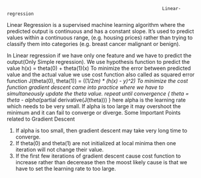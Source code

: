                                                               Linear-regression

Linear Regression is a supervised machine learning algorithm where the predicted output is continuous and has a constant slope. It’s used to predict values within a continuous range, (e.g. housing prices) rather than trying to classify them into categories (e.g. breast cancer malignant or benign).

In Linear regression if we have only one feature and we have to predict the output(Only Simple regression).
We use hypothesis function to predict the value
                    h(x) = theta(0) + theta(1)(x)
To minimize the error between predicted value and the actual value we use cost function also called as squared error function
                    J(theta(0), theta(1)) = ((1/2*m) * (h(x) - y)^2)
To minimize the cost function gradient descent came into practice where we have to simultaneously update the theta value.
                    repeat until convergence
                    {
                    theta = theta - alpha*(partial derivative(J(theta)))
                    }
           here alpha is the learning rate which needs to be very small.
If alpha is too large it may overshoot the minimum and it can fail to converge or diverge.
Some Important Points related to Gradient Descent
1) If alpha is too small, then gradient descent may take  very long time to converge.
2) If theta(0) and theta(1) are not initialized at local minima then one iteration will not change their value.
3) If the first few iterations of gradient descent cause cost function to increase rather than decerease then the moost likely cause is that we have to set the learning rate to too large.
